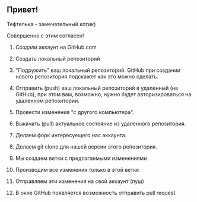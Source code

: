 ## Привет!

Тефтелька - замечательный котик) 

Совершенно с этим согласен!

1. Создали аккаунт на GitHub.com
2. Создать локальный репозиторий
3. "Подружить" ваш локальный репозиторий. GitHub при создании нового репозитория подскажет как это можно сделать.
4. Отправить (push) ваш локальный репозиторий в удаленный (на GitHub), при этом вам, возможно, нужно будет авторизироваться на удаленном репозитории. 
5. Провести изменения "с другого компьютера".
6. Выкачать (pull) актуальное состояние из удаленного репозитория. 

1. Делаем форк интересуещего нас аккаунта.
2. Делаем git clone для нашей версии этого репозитория.
3. Мы создаем ветки с предлагаемыми изменениями
4. Производим все изменения только в этой ветке
5. Отправляем эти изменения на свой аккаунт (пуш) 
6. В окне GitHub появляется возможность отправить pull request.